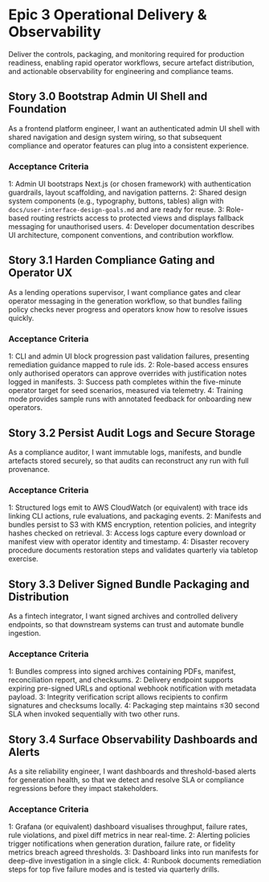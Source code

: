 # Epic 3 Operational Delivery & Observability
Deliver the controls, packaging, and monitoring required for production readiness, enabling rapid operator workflows, secure artefact distribution, and actionable observability for engineering and compliance teams.

## Story 3.0 Bootstrap Admin UI Shell and Foundation
As a frontend platform engineer,
I want an authenticated admin UI shell with shared navigation and design system wiring,
so that subsequent compliance and operator features can plug into a consistent experience.

### Acceptance Criteria
1: Admin UI bootstraps Next.js (or chosen framework) with authentication guardrails, layout scaffolding, and navigation patterns.
2: Shared design system components (e.g., typography, buttons, tables) align with `docs/user-interface-design-goals.md` and are ready for reuse.
3: Role-based routing restricts access to protected views and displays fallback messaging for unauthorised users.
4: Developer documentation describes UI architecture, component conventions, and contribution workflow.

## Story 3.1 Harden Compliance Gating and Operator UX
As a lending operations supervisor,
I want compliance gates and clear operator messaging in the generation workflow,
so that bundles failing policy checks never progress and operators know how to resolve issues quickly.

### Acceptance Criteria
1: CLI and admin UI block progression past validation failures, presenting remediation guidance mapped to rule ids.
2: Role-based access ensures only authorised operators can approve overrides with justification notes logged in manifests.
3: Success path completes within the five-minute operator target for seed scenarios, measured via telemetry.
4: Training mode provides sample runs with annotated feedback for onboarding new operators.

## Story 3.2 Persist Audit Logs and Secure Storage
As a compliance auditor,
I want immutable logs, manifests, and bundle artefacts stored securely,
so that audits can reconstruct any run with full provenance.

### Acceptance Criteria
1: Structured logs emit to AWS CloudWatch (or equivalent) with trace ids linking CLI actions, rule evaluations, and packaging events.
2: Manifests and bundles persist to S3 with KMS encryption, retention policies, and integrity hashes checked on retrieval.
3: Access logs capture every download or manifest view with operator identity and timestamp.
4: Disaster recovery procedure documents restoration steps and validates quarterly via tabletop exercise.

## Story 3.3 Deliver Signed Bundle Packaging and Distribution
As a fintech integrator,
I want signed archives and controlled delivery endpoints,
so that downstream systems can trust and automate bundle ingestion.

### Acceptance Criteria
1: Bundles compress into signed archives containing PDFs, manifest, reconciliation report, and checksums.
2: Delivery endpoint supports expiring pre-signed URLs and optional webhook notification with metadata payload.
3: Integrity verification script allows recipients to confirm signatures and checksums locally.
4: Packaging step maintains ≤30 second SLA when invoked sequentially with two other runs.

## Story 3.4 Surface Observability Dashboards and Alerts
As a site reliability engineer,
I want dashboards and threshold-based alerts for generation health,
so that we detect and resolve SLA or compliance regressions before they impact stakeholders.

### Acceptance Criteria
1: Grafana (or equivalent) dashboard visualises throughput, failure rates, rule violations, and pixel diff metrics in near real-time.
2: Alerting policies trigger notifications when generation duration, failure rate, or fidelity metrics breach agreed thresholds.
3: Dashboard links into run manifests for deep-dive investigation in a single click.
4: Runbook documents remediation steps for top five failure modes and is tested via quarterly drills.
